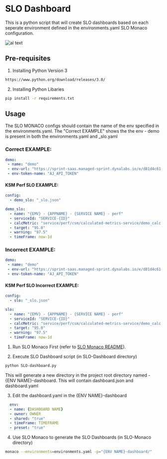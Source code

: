 # SLO Dashboard

This is a python script that will create SLO dashboards based on each seperate environment defined in the environments.yaml SLO Monaco configuration.

![al text](https://github.com/ajzenuni/SLO-Monaco/tree/master/slo-dashboard/image/dashboard.png)
## Pre-requisites 

1. Installing Python Version 3

```bash
https://www.python.org/download/releases/3.0/
```

2. Installing Python Libaries
```bash
pip install -r requirements.txt
```

## Usage
The SLO MONACO configs should contain the name of the env specified in the environments.yaml. The "Correct EXAMPLE" shows the the env - demo is present in both the environments.yaml and _slo.yaml
### Correct EXAMPLE:
```yaml
demo:
 - name: "demo"
 - env-url: "https://sprint-saas.managed-sprint.dynalabs.io/e/d81d4c61-7497-4f83-a49e-ab4d4dddd73d"
 - env-token-name: "AJ_API_TOKEN"
```
#### KSM Perf SLO EXAMPLE:
```yaml
config:
  - demo_slo: "_slo.json"

demo_slo:
  - name: "{EMV} - {APPNAME} - {SERVICE NAME} - perf"
  - serviceId: "SERVICE-{ID}"
  - calcMetric: "service/perf/csm/calculated-metrics-service/demo_calc.name"
  - target: "95.0"
  - warning: "97.5"
  - timeFrame: now-1d
```

### Incorrect EXAMPLE:
```yaml
demo:
 - name: "demo"
 - env-url: "https://sprint-saas.managed-sprint.dynalabs.io/e/d81d4c61-7497-4f83-a49e-ab4d4dddd73d"
 - env-token-name: "AJ_API_TOKEN"
```
#### KSM Perf SLO Incorrect EXAMPLE:
```yaml
config:
  - slo: "_slo.json"

slo:
  - name: "{EMV} - {APPNAME} - {SERVICE NAME} - perf"
  - serviceId: "SERVICE-{ID}"
  - calcMetric: "service/perf/csm/calculated-metrics-service/demo_calc.name"
  - target: "95.0"
  - warning: "97.5"
  - timeFrame: now-1d
```

1. Run SLO Monaco First (refer to [SLO Monaco README](https://github.com/ajzenuni/SLO-Monaco#readme)).

2. Execute SLO Dashboard script (in SLO-Dashboard directory)
```bash
python SLO-dashboard.py
```
This will generate a new directory in the project root directory named - {ENV NAME}-dashboard.
This will contain dashboard.json and dashboard.yaml

3. Edit the dashboard.yaml in the {ENV NAME}-dashboard
```yaml
  env:
  - name: {DASHBOARD NAME}
  - owner: OWNER
  - shared: "true"
  - timeFrame: TIMEFRAME
  - preset: "true"
```

4. Use SLO Monaco to generate the SLO Dashboards (in SLO-Monaco directory)
```bash
monaco --environments=environments.yaml -p="{ENV NAME}-dashboard/"
```